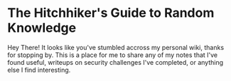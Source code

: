 # The Hitchhiker's Guide to Random Knowledge

Hey There! It looks like you've stumbled accross my personal wiki, thanks for stopping by. This is a place for me to share any of my notes that I've found useful, writeups on security challenges I've completed, or anything else I find interesting. 

